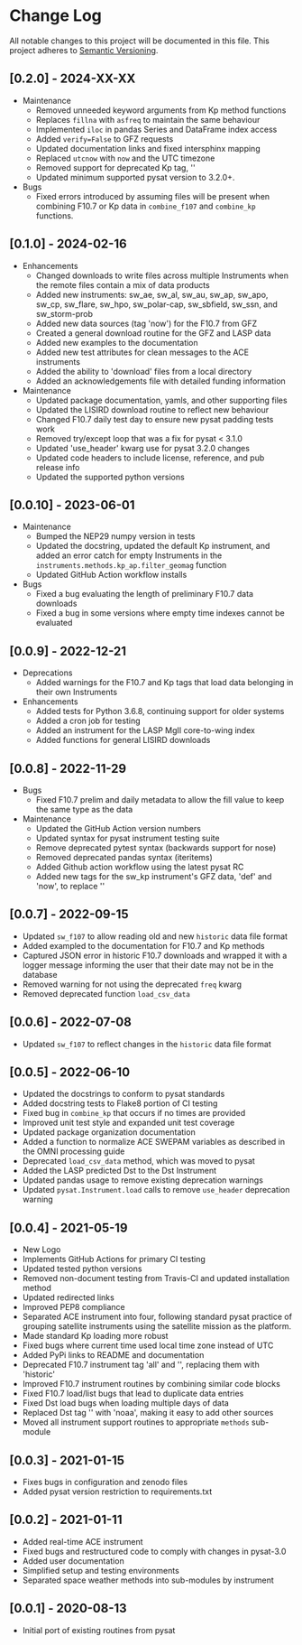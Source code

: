 Change Log
==========
All notable changes to this project will be documented in this file.
This project adheres to [Semantic Versioning](https://semver.org/).

[0.2.0] - 2024-XX-XX
--------------------
* Maintenance
  * Removed unneeded keyword arguments from Kp method functions
  * Replaces `fillna` with `asfreq` to maintain the same behaviour
  * Implemented `iloc` in pandas Series and DataFrame index access
  * Added `verify=False` to GFZ requests
  * Updated documentation links and fixed intersphinx mapping
  * Replaced `utcnow` with `now` and the UTC timezone
  * Removed support for deprecated Kp tag, ''
  * Updated minimum supported pysat version to 3.2.0+.
* Bugs
  * Fixed errors introduced by assuming files will be present when combining
    F10.7 or Kp data in `combine_f107` and `combine_kp` functions.

[0.1.0] - 2024-02-16
--------------------
* Enhancements
  * Changed downloads to write files across multiple Instruments when the
    remote files contain a mix of data products
  * Added new instruments: sw_ae, sw_al, sw_au, sw_ap, sw_apo, sw_cp, sw_flare,
    sw_hpo, sw_polar-cap, sw_sbfield, sw_ssn, and sw_storm-prob
  * Added new data sources (tag 'now') for the F10.7 from GFZ
  * Created a general download routine for the GFZ and LASP data
  * Added new examples to the documentation
  * Added new test attributes for clean messages to the ACE instruments
  * Added the ability to 'download' files from a local directory
  * Added an acknowledgements file with detailed funding information
* Maintenance
  * Updated package documentation, yamls, and other supporting files
  * Updated the LISIRD download routine to reflect new behaviour
  * Changed F10.7 daily test day to ensure new pysat padding tests work
  * Removed try/except loop that was a fix for pysat < 3.1.0
  * Updated 'use_header' kwarg use for pysat 3.2.0 changes
  * Updated code headers to include license, reference, and pub release info
  * Updated the supported python versions

[0.0.10] - 2023-06-01
---------------------
* Maintenance
  * Bumped the NEP29 numpy version in tests
  * Updated the docstring, updated the default Kp instrument, and added an
    error catch for empty Instruments in the
    `instruments.methods.kp_ap.filter_geomag` function
  * Updated GitHub Action workflow installs
* Bugs
  * Fixed a bug evaluating the length of preliminary F10.7 data downloads
  * Fixed a bug in some versions where empty time indexes cannot be evaluated

[0.0.9] - 2022-12-21
--------------------
* Deprecations
  * Added warnings for the F10.7 and Kp tags that load data belonging in
  their own Instruments
* Enhancements
  * Added tests for Python 3.6.8, continuing support for older systems
  * Added a cron job for testing
  * Added an instrument for the LASP MgII core-to-wing index
  * Added functions for general LISIRD downloads

[0.0.8] - 2022-11-29
--------------------
* Bugs
  * Fixed F10.7 prelim and daily metadata to allow the fill value to keep the
    same type as the data
* Maintenance
  * Updated the GitHub Action version numbers
  * Updated syntax for pysat instrument testing suite
  * Remove deprecated pytest syntax (backwards support for nose)
  * Removed deprecated pandas syntax (iteritems)
  * Added Github action workflow using the latest pysat RC
  * Added new tags for the sw_kp instrument's GFZ data, 'def' and 'now', to
    replace ''

[0.0.7] - 2022-09-15
--------------------
* Updated `sw_f107` to allow reading old and new `historic` data file format
* Added exampled to the documentation for F10.7 and Kp methods
* Captured JSON error in historic F10.7 downloads and wrapped it with a logger
  message informing the user that their date may not be in the database
* Removed warning for not using the deprecated `freq` kwarg
* Removed deprecated function `load_csv_data`

[0.0.6] - 2022-07-08
--------------------
* Updated `sw_f107` to reflect changes in the `historic` data file format

[0.0.5] - 2022-06-10
--------------------
* Updated the docstrings to conform to pysat standards
* Added docstring tests to Flake8 portion of CI testing
* Fixed bug in `combine_kp` that occurs if no times are provided
* Improved unit test style and expanded unit test coverage
* Updated package organization documentation
* Added a function to normalize ACE SWEPAM variables as described in the OMNI
  processing guide
* Deprecated `load_csv_data` method, which was moved to pysat
* Added the LASP predicted Dst to the Dst Instrument
* Updated pandas usage to remove existing deprecation warnings
* Updated `pysat.Instrument.load` calls to remove `use_header` deprecation
  warning

[0.0.4] - 2021-05-19
--------------------
* New Logo
* Implements GitHub Actions for primary CI testing
* Updated tested python versions
* Removed non-document testing from Travis-CI and updated installation method
* Updated redirected links
* Improved PEP8 compliance
* Separated ACE instrument into four, following standard pysat practice of
  grouping satellite instruments using the satellite mission as the platform.
* Made standard Kp loading more robust
* Fixed bugs where current time used local time zone instead of UTC
* Added PyPi links to README and documentation
* Deprecated F10.7 instrument tag 'all' and '', replacing them with 'historic'
* Improved F10.7 instrument routines by combining similar code blocks
* Fixed F10.7 load/list bugs that lead to duplicate data entries
* Fixed Dst load bugs when loading multiple days of data
* Replaced Dst tag '' with 'noaa', making it easy to add other sources
* Moved all instrument support routines to appropriate `methods` sub-module

[0.0.3] - 2021-01-15
--------------------
* Fixes bugs in configuration and zenodo files
* Added pysat version restriction to requirements.txt

[0.0.2] - 2021-01-11
--------------------
* Added real-time ACE instrument
* Fixed bugs and restructured code to comply with changes in pysat-3.0
* Added user documentation
* Simplified setup and testing environments
* Separated space weather methods into sub-modules by instrument

[0.0.1] - 2020-08-13
--------------------
* Initial port of existing routines from pysat
